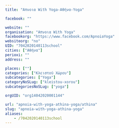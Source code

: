 ```yaml
---
title: "Απνοια With Yoga-Αθήνα-Yoga"

facebook: ""

website: ""
organisation: "Απνοια With Yoga"
facebookorg: "https://www.facebook.com/ApnoiaYoga"
websiteorg: "no"
UID: "7042020140113school"
cities: ["Αθήνα"]
perioxi: ""
address: ""

places: [""]
categories: ["Κλειστού Χώρου"]
subcategories: ["Yoga"]
categoryNoSLug: ["kleistou-xorou"]
subcategoriesNoSLug: ["yoga"]

orgUID: "org14042020001144"

url: "apnoia-with-yoga-athina-yoga/athina"
slug: "apnoia-with-yoga-athina-yoga"
aliases:
    - /7042020140113school
---
```





